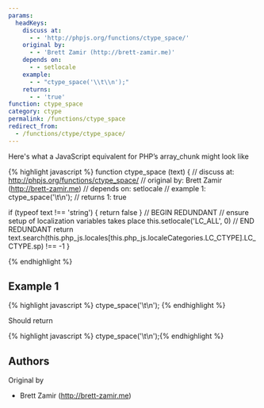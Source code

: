 ```yaml
---
params:
  headKeys:
    discuss at:
      - - 'http://phpjs.org/functions/ctype_space/'
    original by:
      - - 'Brett Zamir (http://brett-zamir.me)'
    depends on:
      - - setlocale
    example:
      - - "ctype_space('\\t\\n');"
    returns:
      - - 'true'
function: ctype_space
category: ctype
permalink: /functions/ctype_space
redirect_from:
  - /functions/ctype/ctype_space/
---
```


<!-- WARNING! This file is auto generated by `npm run web:inject`, do not edit by hand -->

Here's what a JavaScript equivalent for PHP’s array_chunk might look like

{% highlight javascript %}
function ctype_space (text) {
  //  discuss at: http://phpjs.org/functions/ctype_space/
  // original by: Brett Zamir (http://brett-zamir.me)
  //  depends on: setlocale
  //   example 1: ctype_space('\t\n');
  //   returns 1: true

  if (typeof text !== 'string') {
    return false
  }
  // BEGIN REDUNDANT
  // ensure setup of localization variables takes place
  this.setlocale('LC_ALL', 0)
  // END REDUNDANT
  return text.search(this.php_js.locales[this.php_js.localeCategories.LC_CTYPE].LC_CTYPE.sp) !== -1
}

{% endhighlight %}

## Example 1

{% highlight javascript %}
ctype_space('\t\n');
{% endhighlight %}

Should return

{% highlight javascript %}
ctype_space('\t\n');{% endhighlight %}


## Authors


Original by

- Brett Zamir (http://brett-zamir.me)

